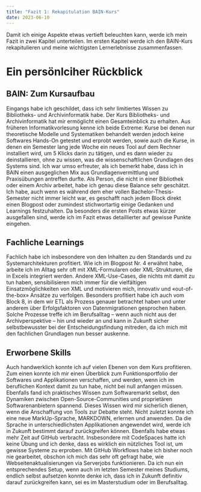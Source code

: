 ```yaml
---
title: "Fazit 1: Rekapitulation BAIN-Kurs"
date: 2023-06-10
---
```


Damit ich einige Aspekte etwas vertieft beleuchten kann, werde ich mein Fazit in zwei Kapitel unterteilen. Im ersten Kapitel werde ich den BAIN-Kurs rekapitulieren und meine wichtigsten Lernerlebnisse zusammenfassen.

# Ein persönlciher Rückblick

## BAIN: Zum Kursaufbau
Eingangs habe ich geschildet, dass ich sehr limitiertes Wissen zu Bibliotheks- und Archivinformatik habe. Der Kurs Bibliotheks- und Archivinformatik hat mir ermöglicht einen Gesamteinblick zu erhalten. Aus früheren Informatikvorlesung kenne ich beide Extreme: Kurse bei denen nur theoretische Modelle und Systematiken behandelt werden jedoch keine Softwares Hands-On getestet und erprobt werden, sowie auch die Kurse, in denen ein Semester lang jede Woche ein neues Tool auf dem Rechner installiert wird, um 5 Klicks darin zu tätigen, und es dann wieder zu deinstallieren, ohne zu wissen, was die wissenschaftlichen Grundlagen des Systems sind. Ich war umso erfreuter, als ich bemerkt habe, dass ich in BAIN einen ausgeglichen Mix aus Grundlagenvermittlung und Praxisübungen antreffen durfte. Als Person, die nicht in einer Bibliothek oder einem Archiv arbeitet, habe ich genau diese Balance sehr geschätzt. Ich habe, auch wenn es während dem eher vollen Bachelor-Thesis-Semester nicht immer leicht war, es geschafft nach jedem Block direkt einen Blogpost oder zumindest stichwortartig einige Gedanken und Learnings festzuhalten. Da besonders die ersten Posts etwas kürzer ausgefallen sind, werde ich im Fazit etwas detaillierter auf gewisse Punkte eingehen. 

## Fachliche Learnings
Fachlich habe ich insbesondere von den Inhalten zu den Standards und zu Systemarchitekturen profitiert. Wie ich im Blogpost Nr. 4 erwähnt habe, arbeite ich im Alltag sehr oft mit XML-Formularen oder XML-Strukturen, die in Excels integriert werden. Andere XML-Use-Cases, die nichts mit damit zu tun haben, sensibilisieren mich immer für die vielfältigen Einsatzmöglichkeiten von XML und motivieren mich, innovativ und «out-of-the-box» Ansätze zu verfolgen. Besonders profitiert habe ich auch vom Block 8, in dem wir ETL als Prozess genauer betrachtet haben und unter anderem über Erfolgsfaktoren von Datenmigrationen gesprochen haben. Solche Prozesse treffe ich im Berufsalltag – wenn auch nicht aus der Archivperspektive –  hin und wieder an und kann in Zukunft sicher selbstbewusster bei der Entscheidungsfindung mitreden, da ich mich mit den fachlichen Grundlagen nun besser auskenne.


## Erworbene Skills
Auch handwerklich konnte ich auf vielen Ebenen von dem Kurs profitieren. Zum einen konnte ich mir einen Überblick zum Funktionsportfolio der Softwares und Applikationen verschaffen, und werden, wenn ich im beruflichen Kontext damit zu tun habe, nicht bei null anfangen müssen. Ebenfalls fand ich praktisches Wissen zum Softwaremarkt selbst, den Dynamiken zwischen Open-Source-Communities und proprietären Softwarenanbietern spannend. Dieses Wissen wird mir sicherlich dienen, wenn die Anschaffung von Tools zur Debatte steht. Nicht zuletzt konnte ich eine neue MarkUp-Sprache, MARKDOWN, erlernen und anwenden. Da die Sprache in unterschiedlichsten Applikationen angewendet wird, werde ich in Zukunft bestimmt darauf zurückgreifen können. Ebenfalls habe etwas mehr Zeit auf GitHub verbracht. Insbesondere mit CodeSpaces hatte ich keine Übung und ich denke, dass es wirklich ein nützliches Tool ist, um gewisse Systeme zu erproben. Mit GitHub Workflows habe ich bisher noch nie gearbeitet, obschon ich mich das sehr oft gefragt habe, wie Webseitenaktualisierungen via Serverjobs funktionieren. Da ich nun ein entsprechendes Setup, wenn auch im letzten Semester meines Studiums, endlich selbst aufsetzen konnte denke ich, dass ich in Zukunft definitiv darauf zurückgreifen kann, sei es im Masterstudium oder im Berufsalltag.






 
